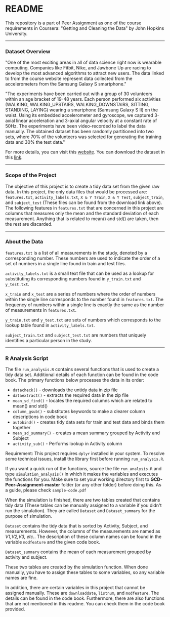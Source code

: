 # README

This repository is a part of Peer Assignment as one of the course requirements in Coursera: "Getting and Cleaning the Data" by John Hopkins University. 

***

### Dataset Overview

"One of the most exciting areas in all of data science right now is wearable computing. Companies like Fitbit, Nike, and Jawbone Up are racing to develop the most advanced algorithms to attract new users. The data linked to from the course website represent data collected from the accelerometers from the Samsung Galaxy S smartphone."

"The experiments have been carried out with a group of 30 volunteers within an age bracket of 19-48 years. Each person performed six activities (WALKING, WALKING_UPSTAIRS, WALKING_DOWNSTAIRS, SITTING, STANDING, LAYING) wearing a smartphone (Samsung Galaxy S II) on the waist. Using its embedded accelerometer and gyroscope, we captured 3-axial linear acceleration and 3-axial angular velocity at a constant rate of 50Hz. The experiments have been video-recorded to label the data manually. The obtained dataset has been randomly partitioned into two sets, where 70% of the volunteers was selected for generating the training data and 30% the test data."

For more details, you can visit this [website](http://archive.ics.uci.edu/ml/datasets/Human+Activity+Recognition+Using+Smartphones).
You can download the dataset in this [link](https://d396qusza40orc.cloudfront.net/getdata%2Fprojectfiles%2FUCI%20HAR%20Dataset.zip).

***

### Scope of the Project

The objective of this project is to create a tidy data set from the given raw data. In this project, the only data files that would be processed are: `features.txt`, `activity_labels.txt`, `X & Y Train`, `X & Y Test`, `subject_train`, and `subject_test` (These files can be found from the download link above).
The following features in `features.txt` that are concerned in this project are columns that measures only the mean and the standard deviation of each measurement. Anything that is related to mean() and std() are taken, then the rest are discarded.

***

### About the Data

`features.txt` is a list of all measurements in the study, denoted by a corresponding number. These numbers are used to indicate the order of a set of numbers in a single line found in train and test files.

`activity_labels.txt` is a small text file that can be used as a lookup for substituting its corresponding numbers found in `y_train.txt` and `y_test.txt`.

`x_train` and `x_test` are a series of numbers where the order of numbers within the single line corresponds to the number found in `features.txt`. The frequency of numbers within a single line is exactly the same as the number of measurements in `features.txt`.

`y_train.txt` and `y_test.txt` are sets of numbers which corresponds to the lookup table found in `activity_labels.txt`.

`subject_train.txt` and `subject_test.txt` are numbers that uniquely identifies a particular person in the study.

***

### R Analysis Script

The file `run_analysis.R` contains several functions that is used to create a tidy data set. Additional details of each function can be found in the code book. The primary functions below processes the data in its order:

* `datacheck()` - downloads the untidy data in zip file
* `dataextract()` - extracts the required data in the zip file
* `mean_sd_find()` - locates the required columns which are related to mean() and std()
* `column_gsub()` - substitutes keywords to make a clearer column descriptions in code book
* `autobind()` - creates tidy data sets for train and test data and binds them together
* `mean_sd_summary()` - creates a mean summary grouped by Activity and Subject
* `activity_sub()` - Performs lookup in Activity column

Requirement: This project requires `dplyr` installed in your system. To resolve some technical issues, install the library first before running `run_analysis.R`.

If you want a quick run of the functions, source the file `run_analysis.R` and type `simulation_analysis()` in which it makes the variables and executes the functions for you. Make sure to set your working directory first to **GCD-Peer-Assignment-master** folder (or any other folder) before doing this. As a guide, please check `sample-code.pdf`

When the simulation is finished, there are two tables created that contains tidy data (These tables can be manually assigned to a variable if you didn't run the simulation). They are called `Dataset` and `Dataset_summary` for the purpose of simulation.

`Dataset` contains the tidy data that is sorted by Activity, Subject, and measurements. However, the columns of the measurements are named as *V1,V2,V3, etc.*. The description of these column names can be found in the variable `modfeature` and the given code book.

`Dataset_summary` contains the mean of each measurement grouped by activity and subject. 

These two tables are created by the simulation function. When done manually, you have to assign these tables to some variables, so any variable names are fine.

In addition, there are certain variables in this project that cannot be assigned manually. These are `downloaddate`, `listnum`, and `modfeature`. The details can be found in the code book. Furthermore, there are also functions that are not mentioned in this readme. You can check them in the code book provided.